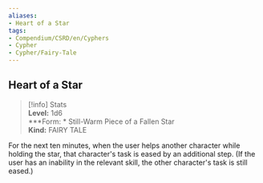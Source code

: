 ```yaml
---
aliases:
- Heart of a Star
tags:
- Compendium/CSRD/en/Cyphers
- Cypher
- Cypher/Fairy-Tale
---
```


  
## Heart of a Star  
>[!info] Stats  
> **Level:** 1d6  
> ***Form: * Still-Warm Piece of a Fallen Star  
> **Kind:** FAIRY TALE
  
For the next ten minutes, when the user helps another character while holding the star, that character's task is eased by an additional step. (If the user has an inability in the relevant skill, the other character's task is still eased.)